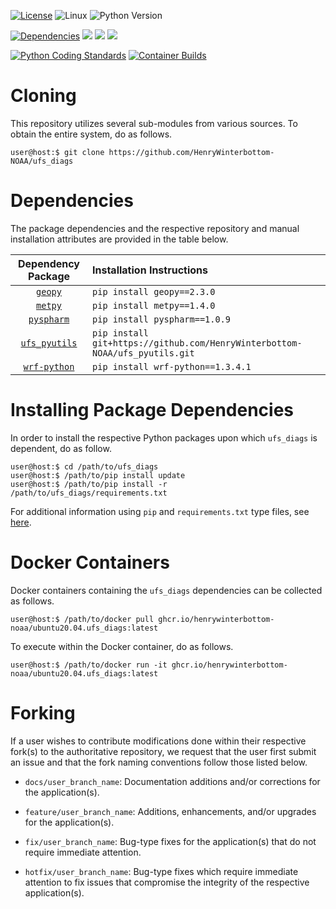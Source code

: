 [![License](https://img.shields.io/badge/License-LGPL_v2.1-black)](https://github.com/HenryWinterbottom-NOAA/ufs_diags/blob/develop/LICENSE)
![Linux](https://img.shields.io/badge/Linux-ubuntu%7Ccentos-lightgrey)
![Python Version](https://img.shields.io/badge/Python-3.5|3.6|3.7-blue)

[![Dependencies](https://img.shields.io/badge/Dependencies-ufs__pyutils-orange)](https://github.com/HenryWinterbottom-NOAA/ufs_pyutils)
[![](https://img.shields.io/badge/metpy-orange)](https://unidata.github.io/MetPy/latest/index.html)
[![](https://img.shields.io/badge/pyspharm-orange)](https://github.com/jswhit/pyspharm)
[![](https://img.shields.io/badge/wrf--python-orange)](https://github.com/NCAR/wrf-python)

[![Python Coding Standards](https://github.com/HenryWinterbottom-NOAA/ufs_diags/actions/workflows/pycodestyle.yaml/badge.svg)](https://github.com/HenryWinterbottom-NOAA/ufs_diags/actions/workflows/pycodestyle.yaml)
[![Container Builds](https://github.com/HenryWinterbottom-NOAA/ufs_diags/actions/workflows/containers.yaml/badge.svg)](https://github.com/HenryWinterbottom-NOAA/ufs_diags/actions/workflows/containers.yaml)

# Cloning

This repository utilizes several sub-modules from various sources. To
obtain the entire system, do as follows.

~~~shell
user@host:$ git clone https://github.com/HenryWinterbottom-NOAA/ufs_diags
~~~

# Dependencies

The package dependencies and the respective repository and manual
installation attributes are provided in the table below.

<div align="center">

| Dependency Package | <div align="left">Installation Instructions</div> | 
| :-------------: | :-------------: |
| [`geopy`](https://github.com/geopy/geopy) | <div align="left">`pip install geopy==2.3.0`</div> |
| [`metpy`](https://unidata.github.io/MetPy/latest/index.html) | <div align="left">`pip install metpy==1.4.0`</div> |
| [`pyspharm`](https://github.com/jswhit/pyspharm) | <div align="left">`pip install pyspharm==1.0.9`</div> |
| [`ufs_pyutils`](https://github.com/HenryWinterbottom-NOAA/ufs_pyutils) | <div align="left">`pip install git+https://github.com/HenryWinterbottom-NOAA/ufs_pyutils.git`</div> | 
| [`wrf-python`](https://github.com/NCAR/wrf-python) | <div align="left">`pip install wrf-python==1.3.4.1`</div> |

</div>

# Installing Package Dependencies

In order to install the respective Python packages upon which
`ufs_diags` is dependent, do as follow.

~~~shell
user@host:$ cd /path/to/ufs_diags
user@host:$ /path/to/pip install update
user@host:$ /path/to/pip install -r /path/to/ufs_diags/requirements.txt
~~~

For additional information using `pip` and `requirements.txt` type files, see [here](https://pip.pypa.io/en/stable/reference/requirements-file-format/).

# Docker Containers

Docker containers containing the `ufs_diags` dependencies can be
collected as follows.

~~~shell
user@host:$ /path/to/docker pull ghcr.io/henrywinterbottom-noaa/ubuntu20.04.ufs_diags:latest
~~~

To execute within the Docker container, do as follows.

~~~shell
user@host:$ /path/to/docker run -it ghcr.io/henrywinterbottom-noaa/ubuntu20.04.ufs_diags:latest
~~~

# Forking

If a user wishes to contribute modifications done within their
respective fork(s) to the authoritative repository, we request that
the user first submit an issue and that the fork naming conventions
follow those listed below.

- `docs/user_branch_name`: Documentation additions and/or corrections for the application(s).

- `feature/user_branch_name`: Additions, enhancements, and/or upgrades for the application(s).

- `fix/user_branch_name`: Bug-type fixes for the application(s) that do not require immediate attention.

- `hotfix/user_branch_name`: Bug-type fixes which require immediate attention to fix issues that compromise the integrity of the respective application(s). 

